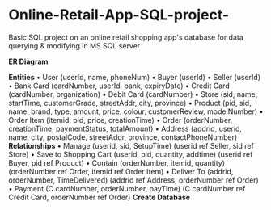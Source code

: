 # Online-Retail-App-SQL-project-
Basic SQL project on an online retail shopping app's database for data querying &amp; modifying in MS SQL server

**ER Diagram**
 
**Entities**
•	User (userId, name, phoneNum)
•	Buyer (userId)
•	Seller (userId)
•	Bank Card (cardNumber, userId, bank, expiryDate)
•	Credit Card (cardNumber, organization)
•	Debit Card (cardNumber)
•	Store (sid, name, startTime, customerGrade, streetAddr, city, province)
•	Product (pid, sid, name, brand, type, amount, price, colour, customerReview, modelNumber)
•	Order Item (itemid, pid, price, creationTime)
•	Order (orderNumber, creationTime, paymentStatus, totalAmount)
•	Address (addrid, userid, name, city, postalCode, streetAddr, province, contactPhoneNumber)
**Relationships**
•	Manage (userid, sid, SetupTime) (userid ref Seller, sid ref Store)
•	Save to Shopping Cart (userid, pid, quantity, addtime) (userid ref Buyer, pid ref Product)
•	Contain (orderNumber, itemid, quantity) (orderNumber ref Order, itemid ref Order Item)
•	Deliver To (addrid, orderNumber, TimeDelivered) (addrid ref Address, orderNumber ref Order)
•	Payment (C.cardNumber, orderNumber, payTime) (C.cardNumber ref Credit Card, orderNumber ref Order)
**Create Database**
